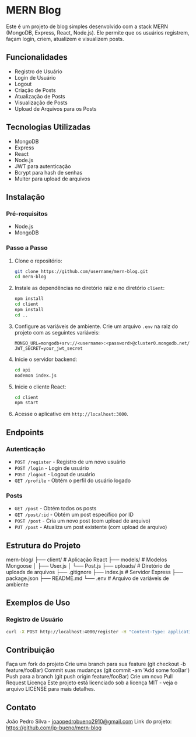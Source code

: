 # MERN Blog

Este é um projeto de blog simples desenvolvido com a stack MERN (MongoDB, Express, React, Node.js). Ele permite que os usuários registrem, façam login, criem, atualizem e visualizem posts.

## Funcionalidades

- Registro de Usuário
- Login de Usuário
- Logout
- Criação de Posts
- Atualização de Posts
- Visualização de Posts
- Upload de Arquivos para os Posts

## Tecnologias Utilizadas

- MongoDB
- Express
- React
- Node.js
- JWT para autenticação
- Bcrypt para hash de senhas
- Multer para upload de arquivos

## Instalação

### Pré-requisitos

- Node.js
- MongoDB

### Passo a Passo

1. Clone o repositório:

    ```sh
    git clone https://github.com/username/mern-blog.git
    cd mern-blog
    ```

2. Instale as dependências no diretório raiz e no diretório `client`:

    ```sh
    npm install
    cd client
    npm install
    cd ..
    ```

3. Configure as variáveis de ambiente. Crie um arquivo `.env` na raiz do projeto com as seguintes variáveis:

    ```env
    MONGO_URL=mongodb+srv://<username>:<password>@cluster0.mongodb.net/
    JWT_SECRET=your_jwt_secret
    ```

4. Inicie o servidor backend:

    ```sh
    cd api
    nodemon index.js
    ```

5. Inicie o cliente React:

    ```sh
    cd client
    npm start
    ```

6. Acesse o aplicativo em `http://localhost:3000`.

## Endpoints

### Autenticação

- `POST /register` - Registro de um novo usuário
- `POST /login` - Login de usuário
- `POST /logout` - Logout de usuário
- `GET /profile` - Obtém o perfil do usuário logado

### Posts

- `GET /post` - Obtém todos os posts
- `GET /post/:id` - Obtém um post específico por ID
- `POST /post` - Cria um novo post (com upload de arquivo)
- `PUT /post` - Atualiza um post existente (com upload de arquivo)

## Estrutura do Projeto
mern-blog/
├── client/ # Aplicação React
├── models/ # Modelos Mongoose
│ ├── User.js
│ └── Post.js
├── uploads/ # Diretório de uploads de arquivos
├── .gitignore
├── index.js # Servidor Express
├── package.json
├── README.md
└── .env # Arquivo de variáveis de ambiente


## Exemplos de Uso

### Registro de Usuário

```sh
curl -X POST http://localhost:4000/register -H "Content-Type: application/json" -d '{"username":"example","password":"password"}'
```

## Contribuição
Faça um fork do projeto
Crie uma branch para sua feature (git checkout -b feature/fooBar)
Commit suas mudanças (git commit -am 'Add some fooBar')
Push para a branch (git push origin feature/fooBar)
Crie um novo Pull Request
Licença
Este projeto está licenciado sob a licença MIT - veja o arquivo LICENSE para mais detalhes.

## Contato
João Pedro Silva - joaopedrobueno2910@gmail.com
Link do projeto: https://github.com/jp-bueno/mern-blog

